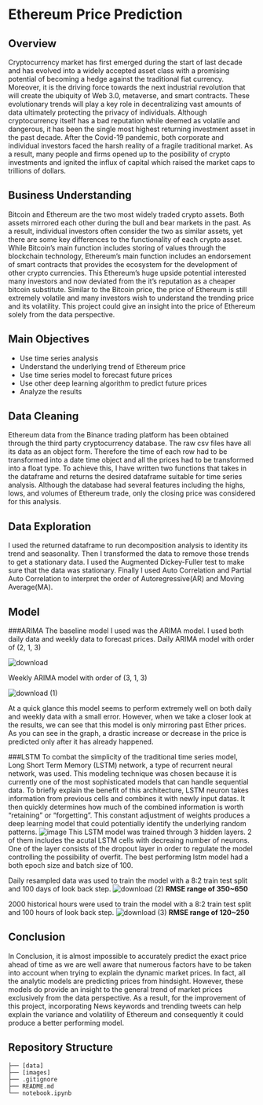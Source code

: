 # Ethereum Price Prediction

## Overview
Cryptocurrency market has first emerged during the start of last decade and has evolved into a widely accepted asset class with a promising potential of becoming a hedge against the traditional fiat currency. Moreover, it is the driving force towards the next industrial revolution that will create the ubiquity of Web 3.0, metaverse, and smart contracts. These evolutionary trends will play a key role in decentralizing vast amounts of data ultimately protecting the privacy of individuals. Although cryptocurrency itself has a bad reputation while deemed as volatile and dangerous, it has been the single most highest returning investment asset in the past decade. After the Covid-19 pandemic, both corporate and individual investors faced the harsh reality of a fragile traditional market. As a result, many people and firms opened up to the posibility of crypto investments and ignited the influx of capital which raised the market caps to trillions of dollars.

## Business Understanding
Bitcoin and Ethereum are the two most widely traded crypto assets. Both assets mirrored each other during the bull and bear markets in the past. As a result, individual investors often consider the two as similar assets, yet there are some key differences to the functionality of each crypto asset. While Bitcoin’s main function includes storing of values through the blockchain technology, Ethereum’s main function includes an endorsement of smart contracts that provides the ecosystem for the development of other crypto currencies. This Ethereum’s huge upside potential interested many investors and now deviated from the it’s reputation as a cheaper bitcoin substitute. Similar to the Bitcoin price, the price of Ethereum is still extremely volatile and many investors wish to understand the trending price and its volatility. This project could give an insight into the price of Ethereum solely from the data perspective.

## Main Objectives

* Use time series analysis
* Understand the underlying trend of Ethereum price
* Use time series model to forecast future prices
* Use other deep learning algorithm to predict future prices
* Analyze the results

## Data Cleaning
Ethereum data from the Binance trading platform has been obtained through the third party cryptocurrency database. The raw csv files have all its data as an object form. Therefore the time of each row had to be transformed into a date time object and all the prices had to be transformed into a float type. To achieve this, I have written two functions that takes in the dataframe and returns the desired dataframe suitable for time series analysis. Although the database had several features including the highs, lows, and volumes of Ethereum trade, only the closing price was considered for this analysis. 

## Data Exploration
I used the returned dataframe to run decomposition analysis to identity its trend and seasonality. Then I transformed the data to remove those trends to get a stationary data. I used the Augmented Dickey-Fuller test to make sure that the data was stationary. Finally I used Auto Correlation and Partial Auto Correlation to interpret the order of Autoregressive(AR) and Moving Average(MA).

## Model
###ARIMA
The baseline model I used was the ARIMA model. I used both daily data and weekly data to forecast prices.
Daily ARIMA model with order of (2, 1, 3)

![download](https://user-images.githubusercontent.com/92397140/151518692-ef775115-ba0a-44de-aad7-2fa882b8d85e.png)

Weekly ARIMA model with order of (3, 1, 3)

![download (1)](https://user-images.githubusercontent.com/92397140/151518780-af745e11-9f48-40ff-ae70-95de6c20a2ab.png)

At a quick glance this model seems to perform extremely well on both daily and weekly data with a small error. However, when we take a closer look at the results, we can see that this model is only mirroring past Ether prices. As you can see in the graph, a drastic increase or decrease in the price is predicted only after it has already happened.

###LSTM
To combat the simplicity of the traditional time series model, Long Short Term Memory (LSTM) network, a type of recurrent neural network, was used. This modeling technique was chosen because it is currently one of the most sophisticated models that can handle sequential data. To briefly explain the benefit of this architecture, LSTM neuron takes information from previous cells and combines it with newly input datas. It then quickly determines how much of the combined information is worth “retaining” or “forgetting”. This constant adjustment of weights produces a deep learning model that could potentially identify the underlying random patterns.
![image](https://user-images.githubusercontent.com/92397140/151519371-865f1381-1fae-4b5b-9f33-37b56c7b5ae3.png)
This LSTM model was trained through 3 hidden layers. 2 of them includes the acutal LSTM cells with decreaing number of neurons. One of the layer consists of the dropout layer in order to regulate the model controlling the possibility of overfit. The best performing lstm model had a both epoch size and batch size of 100.

Daily resampled data was used to train the model with a 8:2 train test split and 100 days of look back step.
![download (2)](https://user-images.githubusercontent.com/92397140/151519775-7d445986-9eb9-4718-a374-212d08a96f00.png)
**RMSE range of 350~650**

2000 historical hours were used to train the model with a 8:2 train test split and 100 hours of look back step.
![download (3)](https://user-images.githubusercontent.com/92397140/151520532-781aa9a6-e774-40a2-9421-738570874309.png)
**RMSE range of 120~250**

## Conclusion
In Conclusion, it is almost impossible to accurately predict the exact price ahead of time as we are well aware that numerous factors have to be taken into account when trying to explain the dynamic market prices. In fact, all the analytic models are predicting prices from hindsight. However, these models do provide an insight to the general trend of market prices exclusively from the data perspective. As a result, for the improvement of this project, incorporating News keywords and trending tweets can help explain the variance and volatility of Ethereum and consequently it could produce a better performing model.
## Repository Structure
```
├── [data]
├── [images]
├── .gitignore
├── README.md
└── notebook.ipynb
```
